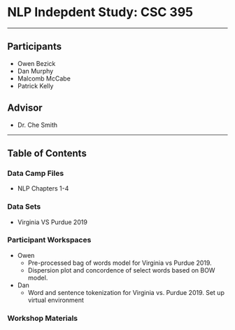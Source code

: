 # NLP Indepdent Study: CSC 395
***
## Participants
 - Owen Bezick
 - Dan Murphy
 - Malcomb McCabe
 - Patrick Kelly
## Advisor
 - Dr. Che Smith
***
## Table of Contents
### Data Camp Files
   * NLP Chapters 1-4
### Data Sets
   * Virginia VS Purdue 2019
### Participant Workspaces
   * Owen
      * Pre-processed bag of words model for Virginia vs Purdue 2019.
      * Dispersion plot and concordence of select words based on BOW model.
   * Dan
      * Word and sentence tokenization for Virginia vs. Purdue 2019. Set up virtual environment
### Workshop Materials


